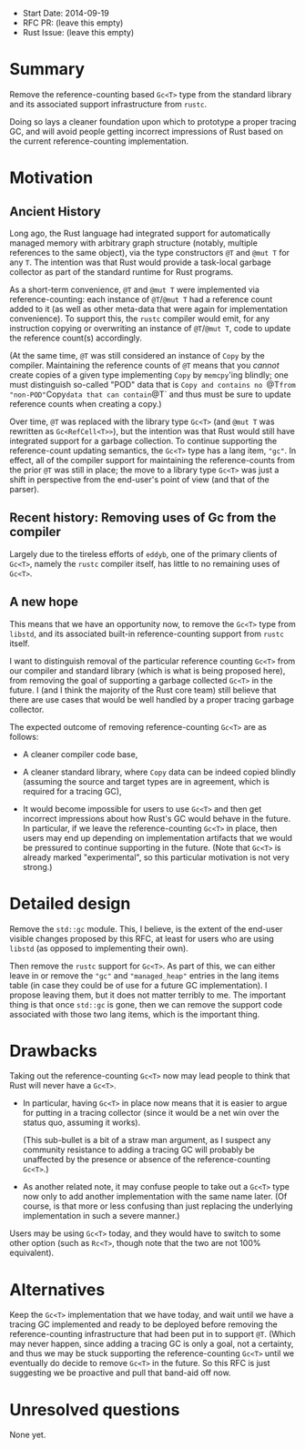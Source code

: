 - Start Date: 2014-09-19
- RFC PR: (leave this empty)
- Rust Issue: (leave this empty)

# Summary

Remove the reference-counting based `Gc<T>` type from the standard
library and its associated support infrastructure from `rustc`.

Doing so lays a cleaner foundation upon which to prototype a proper
tracing GC, and will avoid people getting incorrect impressions of
Rust based on the current reference-counting implementation.

# Motivation

## Ancient History

Long ago, the Rust language had integrated support for automatically
managed memory with arbitrary graph structure (notably, multiple
references to the same object), via the type constructors `@T` and
`@mut T` for any `T`.  The intention was that Rust would provide a
task-local garbage collector as part of the standard runtime for Rust
programs.

As a short-term convenience, `@T` and `@mut T` were implemented via
reference-counting: each instance of `@T`/`@mut T` had a reference
count added to it (as well as other meta-data that were again for
implementation convenience).  To support this, the `rustc` compiler
would emit, for any instruction copying or overwriting an instance of
`@T`/`@mut T`, code to update the reference count(s) accordingly.

(At the same time, `@T` was still considered an instance of `Copy` by
the compiler.  Maintaining the reference counts of `@T` means that you
*cannot* create copies of a given type implementing `Copy` by
`memcpy`'ing blindly; one must distinguish so-called "POD" data that
is `Copy and contains no `@T` from "non-POD" `Copy` data that can
contain `@T` and thus must be sure to update reference counts when
creating a copy.)

Over time, `@T` was replaced with the library type `Gc<T>` (and `@mut
T` was rewritten as `Gc<RefCell<T>>`), but the intention was that Rust
would still have integrated support for a garbage collection.  To
continue supporting the reference-count updating semantics, the
`Gc<T>` type has a lang item, `"gc"`.  In effect, all of the compiler
support for maintaining the reference-counts from the prior `@T` was
still in place; the move to a library type `Gc<T>` was just a shift in
perspective from the end-user's point of view (and that of the
parser).

## Recent history: Removing uses of Gc<T> from the compiler

Largely due to the tireless efforts of `eddyb`, one of the primary
clients of `Gc<T>`, namely the `rustc` compiler itself, has little to
no remaining uses of `Gc<T>`.

## A new hope

This means that we have an opportunity now, to remove the `Gc<T>` type
from `libstd`, and its associated built-in reference-counting support
from `rustc` itself.

I want to distinguish removal of the particular reference counting
`Gc<T>` from our compiler and standard library (which is what is being
proposed here), from removing the goal of supporting a garbage
collected `Gc<T>` in the future. I (and I think the majority of the
Rust core team) still believe that there are use cases that would be
well handled by a proper tracing garbage collector.

The expected outcome of removing reference-counting `Gc<T>` are as follows:

 * A cleaner compiler code base,

 * A cleaner standard library, where `Copy` data can be indeed copied
    blindly (assuming the source and target types are in agreement,
    which is required for a tracing GC),

 * It would become impossible for users to use `Gc<T>` and then get
   incorrect impressions about how Rust's GC would behave in the
   future.  In particular, if we leave the reference-counting `Gc<T>`
   in place, then users may end up depending on implementation
   artifacts that we would be pressured to continue supporting in the
   future.  (Note that `Gc<T>` is already marked "experimental", so
   this particular motivation is not very strong.)

# Detailed design

Remove the `std::gc` module.  This, I believe, is the extent of the
end-user visible changes proposed by this RFC, at least for users who
are using `libstd` (as opposed to implementing their own).

Then remove the `rustc` support for `Gc<T>`. As part of this, we can
either leave in or remove the `"gc"` and `"managed_heap"` entries in
the lang items table (in case they could be of use for a future GC
implementation).  I propose leaving them, but it does not matter
terribly to me.  The important thing is that once `std::gc` is gone,
then we can remove the support code associated with those two lang
items, which is the important thing.

# Drawbacks

Taking out the reference-counting `Gc<T>` now may lead people to think
that Rust will never have a `Gc<T>`.

 * In particular, having `Gc<T>` in place now means that it is easier
   to argue for putting in a tracing collector (since it would be a
   net win over the status quo, assuming it works).

   (This sub-bullet is a bit of a straw man argument, as I suspect any
   community resistance to adding a tracing GC will probably be
   unaffected by the presence or absence of the reference-counting
   `Gc<T>`.)

 * As another related note, it may confuse people to take out a
   `Gc<T>` type now only to add another implementation with the same
   name later.  (Of course, is that more or less confusing than just
   replacing the underlying implementation in such a severe manner.)

Users may be using `Gc<T>` today, and they would have to switch to
some other option (such as `Rc<T>`, though note that the two are not
100% equivalent).

# Alternatives

Keep the `Gc<T>` implementation that we have today, and wait until we
have a tracing GC implemented and ready to be deployed before removing
the reference-counting infrastructure that had been put in to support
`@T`.  (Which may never happen, since adding a tracing GC is only a
goal, not a certainty, and thus we may be stuck supporting the
reference-counting `Gc<T>` until we eventually do decide to remove
`Gc<T>` in the future.  So this RFC is just suggesting we be proactive
and pull that band-aid off now.

# Unresolved questions

None yet.
